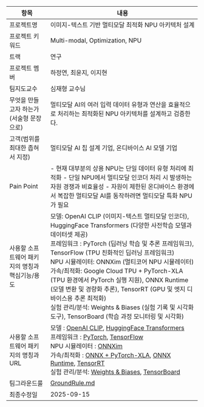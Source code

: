 | 항목 | 내용 |
|------|------|
| 프로젝트명 | 이미지-텍스트 기반 멀티모달 최적화 NPU 아키텍처 설계 |
| 프로젝트 키워드 | Multi-modal, Optimization, NPU |
| 트랙 | 연구 |
| 프로젝트 멤버 | 하정연, 최윤지, 이지현 |
| 팀지도교수 | 심재형 교수님 |
| 무엇을 만들고자 하는가 (서술형 문장으로) | 멀티모달 AI의 여러 입력 데이터 유형과 연산을 효율적으로 처리하는 최적화된 NPU 아키텍처를 설계하고 검증한다. |
| 고객(범위를 최대한 좁혀서 지정) | 멀티모달 AI 칩 설계 기업, 온디바이스 AI 모델 기업 |
| Pain Point |- 현재 대부분의 상용 NPU는 단일 데이터 유형 처리에 최적화 - 단일 NPU에서 멀티모달 인코더 처리 시 발생하는 자원 경쟁과 비효율성 - 자원이 제한된 온디바이스 환경에서 복잡한 멀티모달 AI를 동작하려면 멀티모달 특화 NPU가 필요 |
| 사용할 소프트웨어 패키지의 명칭과 핵심기능/용도 | 모델: OpenAI CLIP (이미지-텍스트 멀티모달 인코더), HuggingFace Transformers (다양한 사전학습 모델과 데이터셋 제공) <br> 프레임워크 : PyTorch (딥러닝 학습 및 추론 프레임워크), TensorFlow (TPU 친화적인 딥러닝 프레임워크) <br> NPU 시뮬레이터: ONNXim (멀티코어 NPU 시뮬레이터) <br> 가속/최적화: Google Cloud TPU + PyTorch-XLA (TPU 환경에서 PyTorch 실행 지원), ONNX Runtime (모델 변환 및 경량화 추론), TensorRT (GPU 및 엣지 디바이스용 추론 최적화) <br> 실험 관리/분석: Weights & Biases (실험 기록 및 시각화 도구), TensorBoard (학습 과정 모니터링 및 시각화) |
| 사용할 소프트웨어 패키지의 명칭과 URL | 모델 : [OpenAI CLIP](https://github.com/openai/CLIP), [HuggingFace Transformers](https://huggingface.co/transformers) <br> 프레임워크 : [PyTorch](https://pytorch.org/), [TensorFlow](https://www.tensorflow.org/) <br> NPU 시뮬레이터 : [ONNXim](https://github.com/PSAL-POSTECH/ONNXim) <br> 가속/최적화 : [ONNX + PyTorch-XLA](https://github.com/pytorch/xla), [ONNX Runtime](https://onnxruntime.ai/), [TensorRT](https://developer.nvidia.com/tensorrt) <br> 실험 관리/분석: [Weights & Biases](https://wandb.ai/site), [TensorBoard](https://www.tensorflow.org/tensorboard) |
| 팀그라운드룰 | [GroundRule.md](./GroundRule.md) |
| 최종수정일 | 2025-09-15 |





















